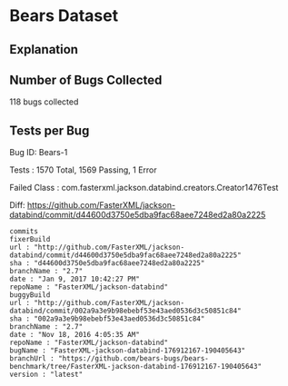 # Bears Dataset

## Explanation

## Number of Bugs Collected

118 bugs collected

## Tests per Bug

Bug ID: Bears-1

Tests : 1570 Total, 1569 Passing, 1 Error

Failed Class : com.fasterxml.jackson.databind.creators.Creator1476Test

Diff: https://github.com/FasterXML/jackson-databind/commit/d44600d3750e5dba9fac68aee7248ed2a80a2225

```
commits
fixerBuild
url : "http://github.com/FasterXML/jackson-databind/commit/d44600d3750e5dba9fac68aee7248ed2a80a2225"
sha : "d44600d3750e5dba9fac68aee7248ed2a80a2225"
branchName : "2.7"
date : "Jan 9, 2017 10:42:27 PM"
repoName : "FasterXML/jackson-databind"
buggyBuild
url : "http://github.com/FasterXML/jackson-databind/commit/002a9a3e9b98ebebf53e43aed0536d3c50851c84"
sha : "002a9a3e9b98ebebf53e43aed0536d3c50851c84"
branchName : "2.7"
date : "Nov 18, 2016 4:05:35 AM"
repoName : "FasterXML/jackson-databind"
bugName : "FasterXML-jackson-databind-176912167-190405643"
branchUrl : "https://github.com/bears-bugs/bears-benchmark/tree/FasterXML-jackson-databind-176912167-190405643"
version : "latest"
```
